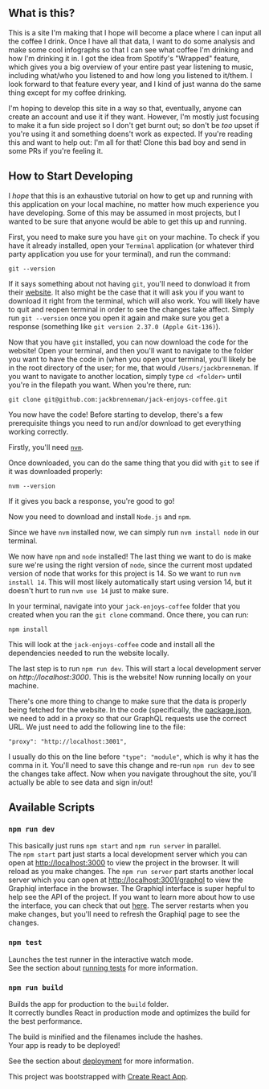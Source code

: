 ## What is this?

This is a site I'm making that I hope will become a place where I can input all the coffee I drink. Once I have all that data, I want to do some analysis and make some cool infographs so that I can see what coffee I'm drinking and how I'm drinking it in. I got the idea from Spotify's "Wrapped" feature, which gives you a big overview of your entire past year listening to music, including what/who you listened to and how long you listened to it/them. I look forward to that feature every year, and I kind of just wanna do the same thing except for my coffee drinking.

I'm hoping to develop this site in a way so that, eventually, anyone can create an account and use it if they want. However, I'm mostly just focusing to make it a fun side project so I don't get burnt out; so don't be _too_ upset if you're using it and something doens't work as expected. If you're reading this and want to help out: I'm all for that! Clone this bad boy and send in some PRs if you're feeling it.

## How to Start Developing

I _hope_ that this is an exhaustive tutorial on how to get up and running with this application on your local machine, no matter how much experience you have developing. Some of this may be assumed in most projects, but I wanted to be sure that anyone would be able to get this up and running.

First, you need to make sure you have `git` on your machine. To check if you have it already installed, open your `Terminal` application (or whatever third party application you use for your terminal), and run the command:

`git --version`

If it says something about not having `git`, you'll need to donwload it from their [website](https://git-scm.com/downloads). It also might be the case that it will ask you if you want to download it right from the terminal, which will also work. You will likely have to quit and reopen terminal in order to see the changes take affect. Simply run `git --version` once you open it again and make sure you get a response (something like `git version 2.37.0 (Apple Git-136)`).

Now that you have `git` installed, you can now download the code for the website! Open your terminal, and then you'll want to navigate to the folder you want to have the code in (when you open your terminal, you'll likely be in the root directory of the user; for me, that would `/Users/jackbrenneman`. If you want to navigate to another location, simply type `cd <folder>` until you're in the filepath you want. When you're there, run:

`git clone git@github.com:jackbrenneman/jack-enjoys-coffee.git`

You now have the code! Before starting to develop, there's a few prerequisite things you need to run and/or download to get everything working correctly.

Firstly, you'll need [`nvm`](https://github.com/nvm-sh/nvm#installing-and-updating).

Once downloaded, you can do the same thing that you did with `git` to see if it was downloaded properly:

`nvm --version`

If it gives you back a response, you're good to go!

Now you need to download and install `Node.js` and `npm`. 

Since we have `nvm` installed now, we can simply run `nvm install node` in our terminal.

We now have `npm` and `node` installed! The last thing we want to do is make sure we're using the right version of `node`, since the current most updated version of node that works for this project is 14. So we want to run `nvm install 14`. This will most likely automatically start using version 14, but it doesn't hurt to run `nvm use 14` just to make sure.

In your terminal, navigate into your `jack-enjoys-coffee` folder that you created when you ran the `git clone` command. Once there, you can run:

`npm install`

This will look at the `jack-enjoys-coffee` code and install all the dependencies needed to run the website locally.

The last step is to run `npm run dev`. This will start a local development server on *http://localhost:3000*. This is the website! Now running locally on your machine.

There's one more thing to change to make sure that the data is properly being fetched for the website. In the code (specifically, the [package.json](https://github.com/jackbrenneman/jack-enjoys-coffee/blob/main/package.json), we need to add in a proxy so that our GraphQL requests use the correct URL. We just need to add the following line to the file:

`"proxy": "http://localhost:3001",`

I usually do this on the line before `"type": "module"`, which is why it has the comma in it. You'll need to save this change and re-run `npm run dev` to see the changes take affect. Now when you navigate throughout the site, you'll actually be able to see data and sign in/out!


## Available Scripts

### `npm run dev`

This basically just runs `npm start` and `npm run server` in parallel.<br />
The `npm start` part just starts a local development server which you can open at [http://localhost:3000](http://localhost:3000) to view the project in the browser. It will reload as you make changes.
The `npm run server` part starts another local server which you can open at [http://localhost:3001/graphql](http://localhost:3001/graphql) to view the Graphiql interface in the browser. The Graphiql interface is super hepful to help see the API of the project. If you want to learn more about how to use the interface, you can check that out [here](https://github.com/graphql/graphiql/tree/main/packages/graphiql#readme). The server restarts when you make changes, but you'll need to refresh the Graphiql page to see the changes.

### `npm test`

Launches the test runner in the interactive watch mode.<br />
See the section about [running tests](https://facebook.github.io/create-react-app/docs/running-tests) for more information.

### `npm run build`

Builds the app for production to the `build` folder.<br />
It correctly bundles React in production mode and optimizes the build for the best performance.

The build is minified and the filenames include the hashes.<br />
Your app is ready to be deployed!

See the section about [deployment](https://facebook.github.io/create-react-app/docs/deployment) for more information.

This project was bootstrapped with [Create React App](https://github.com/facebook/create-react-app).

